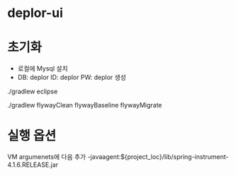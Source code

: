 # deplor-ui

# 초기화
 - 로컬에 Mysql 설치
 - DB: deplor ID: deplor PW: deplor 생성

  ./gradlew eclipse

  ./gradlew flywayClean flywayBaseline flywayMigrate
 
# 실행 옵션 
VM argumenets에 다음 추가
  -javaagent:${project_loc}/lib/spring-instrument-4.1.6.RELEASE.jar
